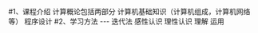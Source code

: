 #1、课程介绍
    计算概论包括两部分
        计算机基础知识（计算机组成，计算机网络等）
        程序设计
#2、学习方法 --- 迭代法
    感性认识
    理性认识
    理解
    运用